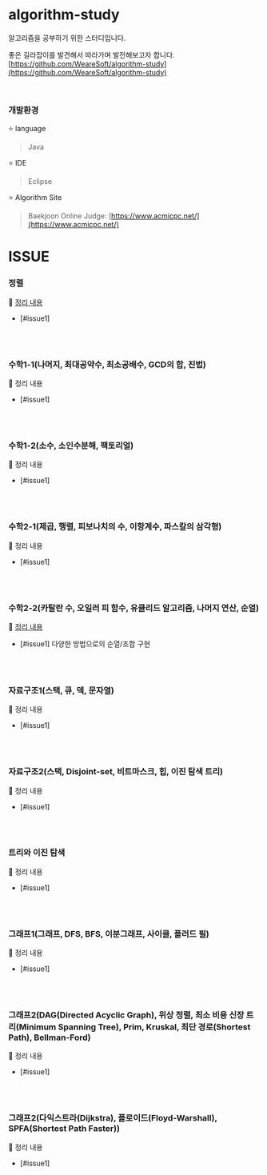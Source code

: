 
#  algorithm-study

알고리즘을 공부하기 위한 스터디입니다.

좋은 길라잡이를 발견해서 따라가며 발전해보고자 합니다.
[https://github.com/WeareSoft/algorithm-study](https://github.com/WeareSoft/algorithm-study)

<br>

 ### 개발환경


 :star: language
 > Java
 > 
:star: IDE
> Eclipse
> 
 :star: Algorithm Site  
>Baekjoon Online Judge:  [https://www.acmicpc.net/](https://www.acmicpc.net/)


# ISSUE
### 정렬


:herb: [정리 내용](https://github.com/Crush-on-IT/algorithm-study/blob/master/contents/sort.md)
	

 - [#issue1] 

 
<br>
<br>

### 수학1-1(나머지, 최대공약수, 최소공배수, GCD의 합, 진법)

:herb: 정리 내용
	

 - [#issue1] 

<br>
<br>

### 수학1-2(소수, 소인수분해, 팩토리얼)

:herb: 정리 내용
	

 - [#issue1] 

<br>
<br>

### 수학2-1(제곱, 행렬, 피보나치의 수, 이항계수, 파스칼의 삼각형)

:herb: 정리 내용
	

 - [#issue1] 

<br>
<br>

### 수학2-2(카탈란 수, 오일러 피 함수, 유클리드 알고리즘, 나머지 연산, 순열)

:herb: [정리 내용](https://github.com/Crush-on-IT/algorithm-study/blob/master/contents/210222.md)

 - [#issue1] 다양한 방법으로의 순열/조합 구현

<br>
<br>

### 자료구조1(스택, 큐, 덱, 문자열)

:herb: 정리 내용
	

 - [#issue1] 

<br>
<br>

### 자료구조2(스택, Disjoint-set, 비트마스크, 힙, 이진 탐색 트리)

:herb: 정리 내용
	

 - [#issue1] 

<br>
<br>

### 트리와 이진 탐색

:herb: 정리 내용
	

 - [#issue1] 

<br>
<br>

### 그래프1(그래프, DFS, BFS, 이분그래프, 사이클, 플러드 필)

:herb: 정리 내용
	

 - [#issue1] 

<br>
<br>

### 그래프2(DAG(Directed Acyclic Graph), 위상 정렬, 최소 비용 신장 트리(Minimum Spanning Tree), Prim, Kruskal, 최단 경로(Shortest Path), Bellman-Ford)

:herb: 정리 내용
	

 - [#issue1] 

<br>
<br>

### 그래프2(다익스트라(Dijkstra), 플로이드(Floyd-Warshall), SPFA(Shortest Path Faster))

:herb: 정리 내용
	

 - [#issue1] 
